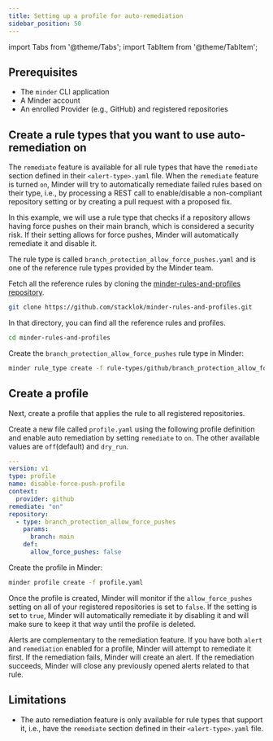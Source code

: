 ```yaml
---
title: Setting up a profile for auto-remediation
sidebar_position: 50
---
```

import Tabs from '@theme/Tabs';
import TabItem from '@theme/TabItem';

## Prerequisites

* The `minder` CLI application
* A Minder account
* An enrolled Provider (e.g., GitHub) and registered repositories

## Create a rule types that you want to use auto-remediation on

The `remediate` feature is available for all rule types that have the `remediate` section defined in their
`<alert-type>.yaml` file. When the `remediate` feature is turned `on`, Minder will try to automatically remediate failed
rules based on their type, i.e., by processing a REST call to enable/disable a non-compliant repository setting or by
creating a pull request with a proposed fix.

In this example, we will use a rule type that checks if a repository allows having force pushes on their main branch,
which is considered a security risk. If their setting allows for force pushes, Minder will automatically remediate it
and disable it. 

The rule type is called `branch_protection_allow_force_pushes.yaml` and is one of the reference rule types provided by
the Minder team.

Fetch all the reference rules by cloning the [minder-rules-and-profiles repository](https://github.com/stacklok/minder-rules-and-profiles).

```bash
git clone https://github.com/stacklok/minder-rules-and-profiles.git
```

In that directory, you can find all the reference rules and profiles.

```bash
cd minder-rules-and-profiles
```

Create the `branch_protection_allow_force_pushes` rule type in Minder:

```bash
minder rule_type create -f rule-types/github/branch_protection_allow_force_pushes.yaml
```

## Create a profile
Next, create a profile that applies the rule to all registered repositories.

Create a new file called `profile.yaml` using the following profile definition and enable auto remediation by setting
`remediate` to `on`. The other available values are `off`(default) and `dry_run`.

```yaml
---
version: v1
type: profile
name: disable-force-push-profile
context:
  provider: github
remediate: "on"
repository:
  - type: branch_protection_allow_force_pushes
    params:
      branch: main
    def:
      allow_force_pushes: false
```

Create the profile in Minder:

```bash
minder profile create -f profile.yaml
```

Once the profile is created, Minder will monitor if the `allow_force_pushes` setting on all of your registered
repositories is set to `false`. If the setting is set to `true`, Minder will automatically remediate it by disabling it
and will make sure to keep it that way until the profile is deleted.

Alerts are complementary to the remediation feature. If you have both `alert` and `remediation` enabled for a profile,
Minder will attempt to remediate it first. If the remediation fails, Minder will create an alert. If the remediation
succeeds, Minder will close any previously opened alerts related to that rule.

## Limitations

* The auto remediation feature is only available for rule types that support it, i.e., have the `remediate` section defined in their `<alert-type>.yaml` file.
